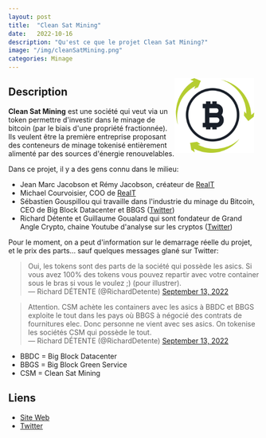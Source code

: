 ```yaml
---
layout: post
title:  "Clean Sat Mining"
date:   2022-10-16
description: "Qu'est ce que le projet Clean Sat Mining?"
image: "/img/cleanSatMining.png"
categories: Minage
---
```

<img src="/img/cleanSatMiningLogo.svg" align="right" class="hide-on-small-only" style="height:150px; margin-right: 10px" />

## Description

**Clean Sat Mining** est une société qui veut via un token permettre d'investir dans le minage de bitcoin (par le biais d'une propriété fractionnée). Ils veulent être la première entreprise proposant des conteneurs de minage tokenisé entièrement alimenté par des sources d'énergie renouvelables.

Dans ce projet, il y a des gens connu dans le milieu:
- Jean Marc Jacobson et Rémy Jacobson, créateur de [RealT](https://tokenise.fr/immobilier/2022/10/16/RealT.html)
- Michael Courvoisier, COO de [RealT](https://tokenise.fr/immobilier/2022/10/16/RealT.html)
- Sébastien Gouspillou qui travaille dans l'industrie du minage du Bitcoin, CEO de Big Block Datacenter et BBGS ([Twitter](https://twitter.com/SebGouspillou))
- Richard Détente et Guillaume Goualard qui sont fondateur de Grand Angle Crypto, chaine Youtube d'analyse sur les cryptos ([Twitter](https://twitter.com/GA_Crypto_))

Pour le moment, on a peut d'information sur le demarrage réelle du projet, et le prix des parts... sauf quelques messages glané sur Twitter:

<div class="row">
    <div class="col m6 offset-m3 s12">
        <blockquote>
        Oui, les tokens sont des parts de la société qui possède les asics. Si vous avez 100% des tokens vous pouvez repartir avec votre container sous le bras si vous le voulez ;) (pour illustrer).
        <br>&mdash; Richard DÉTENTE (@RichardDetente) <a href="https://twitter.com/RichardDetente/status/1569766308165591044?ref_src=twsrc%5Etfw">September 13, 2022</a>
        </blockquote>
    </div>
    <div class="col m6 offset-m3 s12">
        <blockquote>Attention. CSM achète les containers avec les asics à BBDC et BBGS exploite le tout dans les pays où BBGS à négocié des contrats de fournitures elec. Donc personne ne vient avec ses asics. On tokenise les sociétés CSM qui possède le tout.<br>
        &mdash; Richard DÉTENTE (@RichardDetente) <a href="https://twitter.com/RichardDetente/status/1569787688164761600?ref_src=twsrc%5Etfw">September 13, 2022</a>
        </blockquote>
    </div>
</div>

- BBDC = Big Block Datacenter
- BBGS = Big Block Green Service
- CSM = Clean Sat Mining

## Liens

- [Site Web](https://www.cleansatmining.com/)
- [Twitter](https://twitter.com/CleanSatMining)